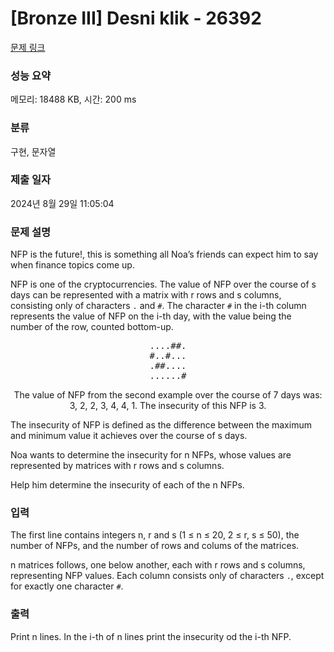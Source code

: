 # [Bronze III] Desni klik - 26392 

[문제 링크](https://www.acmicpc.net/problem/26392) 

### 성능 요약

메모리: 18488 KB, 시간: 200 ms

### 분류

구현, 문자열

### 제출 일자

2024년 8월 29일 11:05:04

### 문제 설명

<p>NFP is the future!, this is something all Noa’s friends can expect him to say when finance topics come up.</p>

<p>NFP is one of the cryptocurrencies. The value of NFP over the course of s days can be represented with a matrix with r rows and s columns, consisting only of characters <code>.</code> and <code>#</code>. The character <code>#</code> in the i-th column represents the value of NFP on the i-th day, with the value being the number of the row, counted bottom-up.</p>

<pre style="text-align: center;">....##.
#..#...
.##....
......#</pre>

<p style="text-align: center;">The value of NFP from the second example over the course of 7 days was: 3, 2, 2, 3, 4, 4, 1. The insecurity of this NFP is 3.</p>

<p>The insecurity of NFP is defined as the difference between the maximum and minimum value it achieves over the course of s days.</p>

<p>Noa wants to determine the insecurity for n NFPs, whose values are represented by matrices with r rows and s columns.</p>

<p>Help him determine the insecurity of each of the n NFPs.</p>

### 입력 

 <p>The first line contains integers n, r and s (1 ≤ n ≤ 20, 2 ≤ r, s ≤ 50), the number of NFPs, and the number of rows and colums of the matrices.</p>

<p>n matrices follows, one below another, each with r rows and s columns, representing NFP values. Each column consists only of characters <code>.</code>, except for exactly one character <code>#</code>.</p>

### 출력 

 <p>Print n lines. In the i-th of n lines print the insecurity od the i-th NFP.</p>

